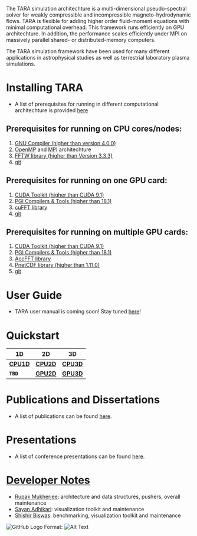 The TARA simulation architechture is a multi-dimensional pseudo-spectral solver for weakly compressible and incompressible magneto-hydrodynamic flows. TARA is flexible for adding higher order fluid-moment equations with minimal computational overhead. This framework runs efficiently on GPU architechture. In addition, the performance scales efficiently under MPI on massively parallel shared- or distributed-memory computers.

The TARA simulation framework have been used for many different applications in astrophysical studies as well as terrestrial laboratory plasma simulations.

# Installing TARA

- A list of prerequisites for running in different computational architechture is provided [here](prerequisites.md)

## Prerequisites for running on CPU cores/nodes:
1. [GNU Compiler (higher than version 4.0.0)](https://gcc.gnu.org/)
2. [OpenMP](https://www.openmp.org/) and [MPI](https://www.open-mpi.org/) architechture
3. [FFTW library (higher than Version 3.3.3)](http://www.fftw.org/)
4. [git](https://git-scm.com/)

## Prerequisites for running on one GPU card:
1. [CUDA Toolkit (higher than CUDA 9.1)](https://docs.nvidia.com/cuda/cuda-compiler-driver-nvcc/index.html)
2. [PGI Compilers & Tools (higher than 18.1)](https://www.pgroup.com/support/new_rel_80.htm) 
3. [cuFFT library](https://developer.nvidia.com/cufft)
4. [git](https://git-scm.com/)

## Prerequisites for running on multiple GPU cards:
1. [CUDA Toolkit (higher than CUDA 9.1)](https://docs.nvidia.com/cuda/cuda-compiler-driver-nvcc/index.html)
2. [PGI Compilers & Tools (higher than 18.1)](https://www.pgroup.com/support/new_rel_80.htm) 
3. [AccFFT library](http://accfft.org/about/)
4. [PnetCDF library (higher than 1.11.0)](https://parallel-netcdf.github.io/)
5. [git](https://git-scm.com/)

# User Guide
- TARA user manual is coming soon! Stay tuned [here](documentation.md)!

# Quickstart

1D | 2D | 3D
------ | ------ | -----
[**CPU1D**](cpu1d.md) | [**CPU2D**](cpu2d.md) | [**CPU3D**](cpu3d.md)
**`TBD`** | [**GPU2D**](gpu2d.md) | [**GPU3D**](gpu3d.md)

# Publications and Dissertations
- A list of publications can be found [here](publications.md).

# Presentations
- A list of conference presentations can be found [here](presentations.md).

# [Developer Notes](dev-notes.md)
- [Rupak Mukherjee](mailto:rupakmukherjee06@gmail.com): architecture and data structures, pushers, overall maintenance
- [Sayan Adhikari](mailto:sayanadhikari207@gmail.com): visualization toolkit and maintenance
- [Shishir Biswas](mailto:shishirbeafriend@gmail.com): benchmarking, visualization toolkit and maintenance


![GitHub Logo](/images/logo.png)
Format: ![Alt Text](url)



<!--
## Welcome to GitHub Pages
You can use the [editor on GitHub](https://github.com/RupakMukherjee/TARA/edit/gh-pages/index.md) to maintain and preview the content for your website in Markdown files.
Whenever you commit to this repository, GitHub Pages will run [Jekyll](https://jekyllrb.com/) to rebuild the pages in your site, from the content in your Markdown files.
### Markdown
Markdown is a lightweight and easy-to-use syntax for styling your writing. It includes conventions for
```markdown
Syntax highlighted code block
# Header 1
## Header 2
### Header 3
- Bulleted
- List
1. Numbered
2. List
**Bold** and _Italic_ and `Code` text
[Link](url) and ![Image](src)
```
For more details see [GitHub Flavored Markdown](https://guides.github.com/features/mastering-markdown/).
### Jekyll Themes
Your Pages site will use the layout and styles from the Jekyll theme you have selected in your [repository settings](https://github.com/RupakMukherjee/TARA/settings). The name of this theme is saved in the Jekyll `_config.yml` configuration file.
### Support or Contact
Having trouble with Pages? Check out our [documentation](https://docs.github.com/categories/github-pages-basics/) or [contact support](https://support.github.com/contact) and we’ll help you sort it out.
-->

